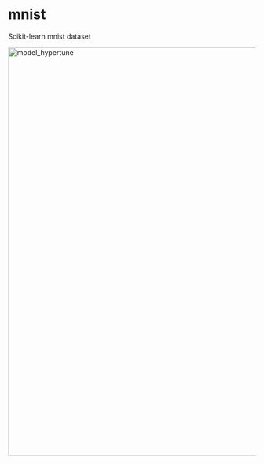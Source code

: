 # mnist
Scikit-learn mnist dataset

<img width="831" alt="model_hypertune" src="https://user-images.githubusercontent.com/78500544/143684151-2bb17cc7-be2d-4143-a69c-06d6d53cb15c.PNG">

